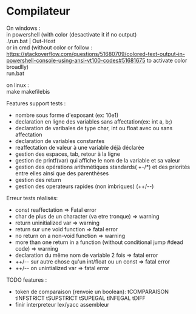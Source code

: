 # Compilateur
On windows :  
in powershell (with color (desactivate it if no output)  
.\run.bat | Out-Host  
or in cmd (without color or follow : https://stackoverflow.com/questions/51680709/colored-text-output-in-powershell-console-using-ansi-vt100-codes#51681675 to activate color broadlly)  
run.bat  
  
on linux :  
make makefilebis  
   
Features support tests :  
*  nombre sous forme d'exposant (ex: 10e1)
*  declaration en ligne des variables sans affectation(ex: int a, b;)
*  declaration de varibales de type char, int ou float avec ou sans affectation
*  declaration de variables constantes
*  reaffectation de valeur à une variable déjà déclarée
*  gestion des espaces, tab, retour à la ligne
*  gestion de printf(var) qui affiche le nom de la variable et sa valeur
*  gestion des opérations arithmétiques standards( +-/*) et des priorités entre elles ainsi que des parenthèses
*  gestion des return
*  gestion des operateurs rapides (non imbriques) (++/--)

Erreur tests réalisés:  
*  const reaffectation => Fatal error
*  char de plus de un character (va etre tronque) => warning
*  return uninitialized var => warning
*  return sur une void function => fatal error
*  no return on a non-void function => warning
*  more than one return in a function (without conditional jump #dead code) => warning
*  declaration du même nom de variable 2 fois => fatal error
*  ++/-- sur autre chose qu'un int/float ou un const => fatal error
*  ++/-- on unintialized var =>   fatal error


TODO features :
*   token de comparaison (renvoie un boolean): tCOMPARAISON tINFSTRICT tSUPSTRICT tSUPEGAL tINFEGAL tDIFF
*   finir interpreteur lex/yacc assembleur

